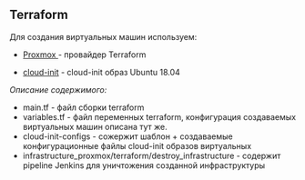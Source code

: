 ## Terraform

Для создания виртуальных машин используем:

- [Proxmox ](https://registry.terraform.io/providers/Telmate/proxmox/latest) - провайдер Terraform

- [cloud-init](https://cloud-init.io/) - cloud-init образ Ubuntu 18.04

_Описание содержимого:_

- main.tf - файл сборки terraform
- variables.tf - файл переменных terraform, конфигурация создаваемых виртуальных машин описана тут же.
- cloud-init-configs - сожержит шаблон + создаваемые конфигурационные файлы cloud-init образов виртуальных
- infrastructure_proxmox/terraform/destroy_infrastructure - содержит pipeline Jenkins для уничтожения созданной инфраструктуры
